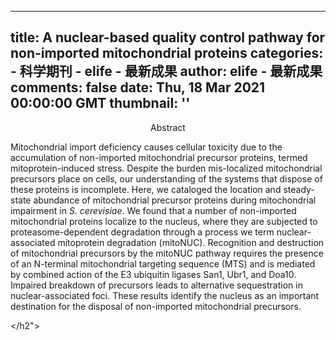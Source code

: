 
---
title: A nuclear-based quality control pathway for non-imported mitochondrial proteins
categories: 
    - 科学期刊
    - elife - 最新成果
author: elife - 最新成果
comments: false
date: Thu, 18 Mar 2021 00:00:00 GMT
thumbnail: ''
---

<div>   
<h2"><center>Abstract</center>
      <p class="paragraph">Mitochondrial import deficiency causes cellular toxicity due to the accumulation of non-imported mitochondrial precursor proteins, termed mitoprotein-induced stress. Despite the burden mis-localized mitochondrial precursors place on cells, our understanding of the systems that dispose of these proteins is incomplete. Here, we cataloged the location and steady-state abundance of mitochondrial precursor proteins during mitochondrial impairment in <i>S. cerevisiae</i>. We found that a number of non-imported mitochondrial proteins localize to the nucleus, where they are subjected to proteasome-dependent degradation through a process we term nuclear-associated mitoprotein degradation (mitoNUC). Recognition and destruction of mitochondrial precursors by the mitoNUC pathway requires the presence of an N-terminal mitochondrial targeting sequence (MTS) and is mediated by combined action of the E3 ubiquitin ligases San1, Ubr1, and Doa10. Impaired breakdown of precursors leads to alternative sequestration in nuclear-associated foci. These results identify the nucleus as an important destination for the disposal of non-imported mitochondrial precursors.</p>




  </h2">  
</div>
            